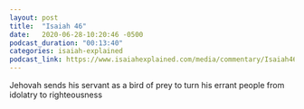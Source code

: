 ```yaml
---
layout: post
title:  "Isaiah 46"
date:   2020-06-28-10:20:46 -0500
podcast_duration: "00:13:40"
categories: isaiah-explained
podcast_link: https://www.isaiahexplained.com/media/commentary/Isaiah46.mp3
---
```

Jehovah sends his servant as a bird of prey to turn his errant people from idolatry to righteousness
